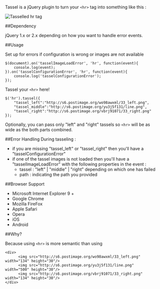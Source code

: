 Tassel is a jQuery plugin to turn your `<hr>` tag into something like this :

![Tasselled hr tag](http://s6.postimg.org/3v6rmm98h/tassel.gif)

##Dependency

jQuery 1.x or 2.x depending on how you want to handle error events.

##Usage

Set up for errors if configuration is wrong or images are not available
```
$(document).on('tasselImageLoadError', 'hr', function(event){
	console.log(event);
}).on('tasselConfigurationError', 'hr', function(event){
	console.log('tasselConfigurationError');
});
``` 

Tassel your `<hr>` here!
```
$('hr').tassel({
	"tassel_left":"http://s6.postimage.org/wo98awxml/33_left.png",
	"tassel_middle":"http://s6.postimage.org/yu3j5f131/line.png",
	"tassel_right":"http://s6.postimage.org/vbrj91071/33_right.png"    
});
``` 
Optionally, you can pass only "left" and "right" tassels so `<hr>` will be as wide as the both parts combined.

##Error Handling
During tasseling :

* if you are missing "tassel_left" or "tassel_right" then you'll have a "tasselConfigurationError"
* if one of the tassel images is not loaded then you'll have a "tasselImageLoadError" with the following properties in the event :
	* tassel : "left" | "middle" | "right" depending on which one has failed
	* path : indicating the path you provided

##Browser Support

* Microsoft Internet Explorer 9 + 
* Google Chrome 
* Mozilla FireFox
* Apple Safari
* Opera
* iOS
* Android

##Why?

Because using `<hr>` is more semantic than using

```
<div>
	  <img src="http://s6.postimage.org/wo98awxml/33_left.png" width="134" height="30"/>
	  <img src="http://s6.postimage.org/yu3j5f131/line.png" width="500" height="30"/>
	  <img src="http://s6.postimage.org/vbrj91071/33_right.png" width="134" height="30"/>
</div>
```